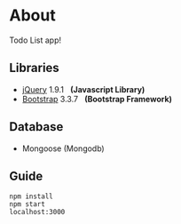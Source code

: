 # About

Todo List app!


## Libraries

* [jQuery](http://jquery.com/) 1.9.1 &nbsp; **(Javascript Library)**  
* [Bootstrap](http://www.getbootstrap.com/) 3.3.7 &nbsp; **(Bootstrap Framework)**  

## Database

* Mongoose (Mongodb)

## Guide
```
npm install
npm start
localhost:3000
```
